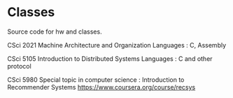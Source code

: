 Classes
=======
Source code for hw and classes.

CSci 2021
     Machine Architecture and Organization
     Languages : C, Assembly

CSci 5105
     Introduction to Distributed Systems
     Languages : C and other protocol
     
CSci 5980
     Special topic in computer science : Introduction to Recommender Systems
     https://www.coursera.org/course/recsys
